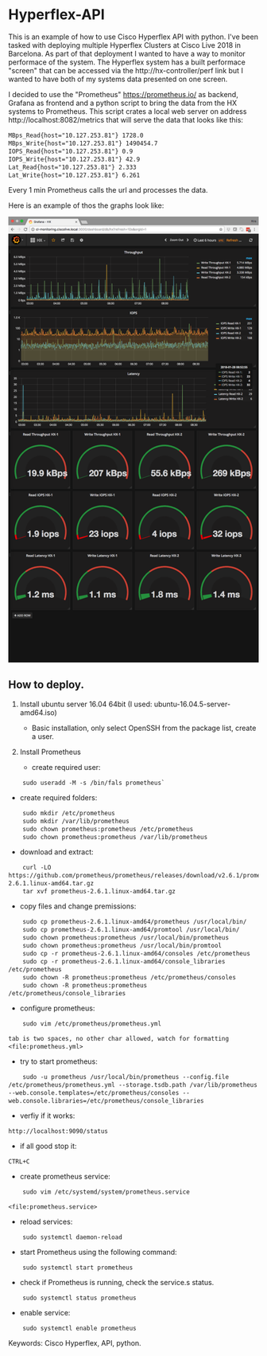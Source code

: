 # Hyperflex-API

This is an example of how to use Cisco Hyperflex API with python. I've been tasked with deploying multiple Hyperflex Clusters at Cisco Live 2018 in Barcelona. As part of that deployment I wanted to have a way to monitor performace of the system. The Hyperflex system has a built performace "screen" that can be accessed via the http://hx-controller/perf link but I wanted to have both of my systems data presented on one screen. 

I decided to use the "Prometheus" https://prometheus.io/ as backend, Grafana as frontend and a python script to bring the data from the HX systems to Prometheus. This script crates a local web server on address http://localhost:8082/metrics that will serve the data that looks like this: 
```
MBps_Read{host="10.127.253.81"} 1728.0 
MBps_Write{host="10.127.253.81"} 1490454.7 
IOPS_Read{host="10.127.253.81"} 0.9 
IOPS_Write{host="10.127.253.81"} 42.9 
Lat_Read{host="10.127.253.81"} 2.333 
Lat_Write{host="10.127.253.81"} 6.261
```
Every 1 min Prometheus calls the url and processes the data.

Here is an example of thos the graphs look like:

![alt text](https://github.com/Kris-Sekula/Hyperflex-API/blob/master/cl2018-stats-example.png "Graphana Dashboard")

## How to deploy.

1. Install ubuntu server 16.04 64bit (I used: ubuntu-16.04.5-server-amd64.iso)
   * Basic installation, only select OpenSSH from the package list, create a user.

2. Install Prometheus
   * create required user:
```
	sudo useradd -M -s /bin/fals prometheus`
```		
   * create required folders:
```
	sudo mkdir /etc/prometheus
	sudo mkdir /var/lib/prometheus
	sudo chown prometheus:prometheus /etc/prometheus
	sudo chown prometheus:prometheus /var/lib/prometheus
```	
   * download and extract:
```	
	curl -LO https://github.com/prometheus/prometheus/releases/download/v2.6.1/prometheus-2.6.1.linux-amd64.tar.gz
	tar xvf prometheus-2.6.1.linux-amd64.tar.gz
```		
   * copy files and change premissions:
```
	sudo cp prometheus-2.6.1.linux-amd64/prometheus /usr/local/bin/
	sudo cp prometheus-2.6.1.linux-amd64/promtool /usr/local/bin/
	sudo chown prometheus:prometheus /usr/local/bin/prometheus
	sudo chown prometheus:prometheus /usr/local/bin/promtool
	sudo cp -r prometheus-2.6.1.linux-amd64/consoles /etc/prometheus
	sudo cp -r prometheus-2.6.1.linux-amd64/console_libraries /etc/prometheus
	sudo chown -R prometheus:prometheus /etc/prometheus/consoles
	sudo chown -R prometheus:prometheus /etc/prometheus/console_libraries
```		
   * configure prometheus: 
```
	sudo vim /etc/prometheus/prometheus.yml
```
		
	tab is two spaces, no other char allowed, watch for formatting
	<file:prometheus.yml>
		  
   * try to start prometheus:
```
	sudo -u prometheus /usr/local/bin/prometheus --config.file /etc/prometheus/prometheus.yml --storage.tsdb.path /var/lib/prometheus --web.console.templates=/etc/prometheus/consoles --web.console.libraries=/etc/prometheus/console_libraries
```
		
   * verfiy if it works:
     
	http://localhost:9090/status
	
   * if all good stop it:
     
	CTRL+C
	
   * create prometheus service:
```
	sudo vim /etc/systemd/system/prometheus.service
```
	<file:prometheus.service>
	
   * reload services:
```
	sudo systemctl daemon-reload
```
   * start Prometheus using the following command:
```
	sudo systemctl start prometheus
```
   * check if Prometheus is running, check the service.s status.
```	
	sudo systemctl status prometheus
```
   * enable service:
```	
	sudo systemctl enable prometheus
```	


Keywords: Cisco Hyperflex, API, python.
